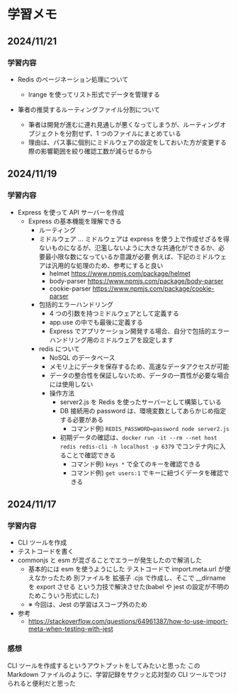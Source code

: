 # 学習メモ

## 2024/11/21

### 学習内容

- Redis のページネーション処理について

  - lrange を使ってリスト形式でデータを管理する

- 筆者の推奨するルーティングファイル分割について
  - 筆者は開発が進むに連れ見通しが悪くなってしまうが、ルーティングオブジェクトを分割せず、1 つのファイルにまとめている
  - 理由は、パス事に個別にミドルウェアの設定をしておいた方が変更する際の影響範囲を絞り確認工数が減らせるから

## 2024/11/19

### 学習内容

- Express を使って API サーバーを作成
  - Express の基本機能を理解できる
    - ルーティング
    - ミドルウェア ... ミドルウェアは express を使う上で作成せざるを得ないものになるが、氾濫しないように大きな共通化ができるか、必要最小限な数になっているか意識が必要
      例えば、下記のミドルウェアは汎用的な処理のため、参考にすると良い
      - helmet https://www.npmjs.com/package/helmet
      - body-parser https://www.npmjs.com/package/body-parser
      - cookie-parser https://www.npmjs.com/package/cookie-parser
    - 包括的エラーハンドリング
      - 4 つの引数を持つミドルウェアとして定義する
      - app.use の中でも最後に定義する
      - Express でアプリケーション開発する場合、自分で包括的エラーハンドリング用のミドルウェアを設定します
    - redis について
      - NoSQL のデータベース
      - メモリ上にデータを保存するため、高速なデータアクセスが可能
      - データの整合性を保証しないため、データの一貫性が必要な場合には使用しない
      - 操作方法
        - server2.js を Redis を使ったサーバーとして構築している
        - DB 接続用の password は、環境変数としてあらかじめ指定する必要がある
          - コマンド例) `REDIS_PASSWORD=password node server2.js`
        - 初期データの確認は、`docker run -it --rm --net host redis redis-cli -h localhost -p 6379` でコンテナ内に入ることで確認できる
          - コマンド例) `keys *` で全てのキーを確認できる
          - コマンド例) `get users:1` でキーに紐づくデータを確認できる

## 2024/11/17

### 学習内容

- CLI ツールを作成
- テストコードを書く
- commonjs と esm が混ざることでエラーが発生したので解消した
  - 基本的には esm を使うようにした
    テストコードで import.meta.url が使えなかったため 別ファイルを 拡張子 .cjs で作成し、そこで \_\_dirname を export させる という力技で解決させた(babel や jest の設定が不明のためこういう形式にした)
  - ※ 今回は、Jest の学習はスコープ外のため
- 参考
  - https://stackoverflow.com/questions/64961387/how-to-use-import-meta-when-testing-with-jest

### 感想

CLI ツールを作成するというアウトプットをしてみたいと思った
この Markdown ファイルのように、学習記録をサクッと応対型の CLI ツールでつけられると便利だと思った
